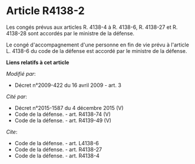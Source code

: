 # Article R4138-2

Les congés prévus aux articles R. 4138-4 à R. 4138-6, R. 4138-27 et R. 4138-28 sont accordés par le ministre de la défense. 

Le congé d'accompagnement d'une personne en fin de vie prévu à l'article L. 4138-6 du code de la défense est accordé par le
ministre de la défense.

**Liens relatifs à cet article**

_Modifié par_:

  - Décret n°2009-422 du 16 avril 2009 - art. 3

_Cité par_:

  - Décret n°2015-1587 du 4 décembre 2015 (V)
  - Code de la défense. - art. R4138-74 (V)
  - Code de la défense. - art. R4139-49 (V)

_Cite_:

  - Code de la défense. - art. L4138-6
  - Code de la défense. - art. R4138-27
  - Code de la défense. - art. R4138-4
